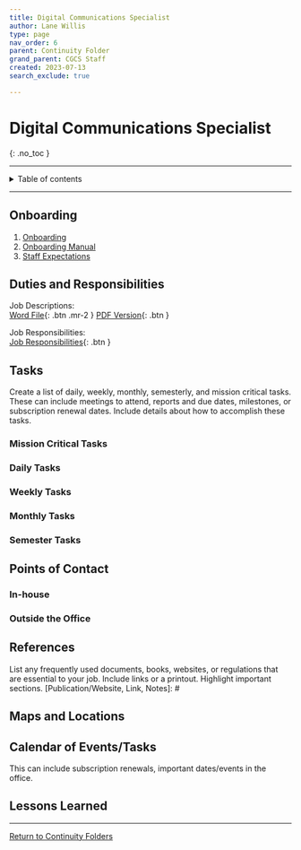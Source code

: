 ```yaml
---
title: Digital Communications Specialist
author: Lane Willis
type: page
nav_order: 6
parent: Continuity Folder
grand_parent: CGCS Staff
created: 2023-07-13
search_exclude: true

---
```


# Digital Communications Specialist
{: .no_toc }

---

<details closed markdown="block">
  <summary>
    Table of contents
  </summary>
  {: .text-delta }
1. TOC
{:toc}
</details>

---

## Onboarding
1. [Onboarding](/cgcs-staff-information/continuity/onboarding/onboarding.html)
2. [Onboarding Manual](/cgcs-staff-information/continuity//onboarding/onboarding-manual.html)
3. [Staff Expectations](/cgcs-staff-information/continuity/onboarding/staff-expectations.html)

## Duties and Responsibilities
Job Descriptions:  
[Word File](/files/job-descriptions/digital-communications-specialist/Digital%20Communication%20Specialist.docx){: .btn .mr-2 }
[PDF Version](/files/job-descriptions/digital-communications-specialist/Digital%20Communication%20Specialist.pdf){: .btn }

Job Responsibilities:  
[Job Responsibilities](https://missions.center/cgcs-staff-information/continuity/cgcs-job-responsibilities.html#digital-communications-specialist---meridith-graves){: .btn }

## Tasks
Create a list of daily, weekly, monthly, semesterly, and mission critical tasks. These can include meetings to attend, reports and due dates, milestones, or subscription renewal dates. Include details about how to accomplish these tasks.

### Mission Critical Tasks

### Daily Tasks

### Weekly Tasks

### Monthly Tasks

### Semester Tasks

## Points of Contact
[Name, Position, Phone #, Email, Notes]: #

### In-house

### Outside the Office

## References
List any frequently used documents, books, websites, or regulations that are essential to your job. Include links or a printout. Highlight important sections.
[Publication/Website, Link, Notes]: #

## Maps and Locations

## Calendar of Events/Tasks
This can include subscription renewals, important dates/events in the office.

## Lessons Learned

---

[Return to Continuity Folders](/cgcs-staff-information/continuity/continuity.html)